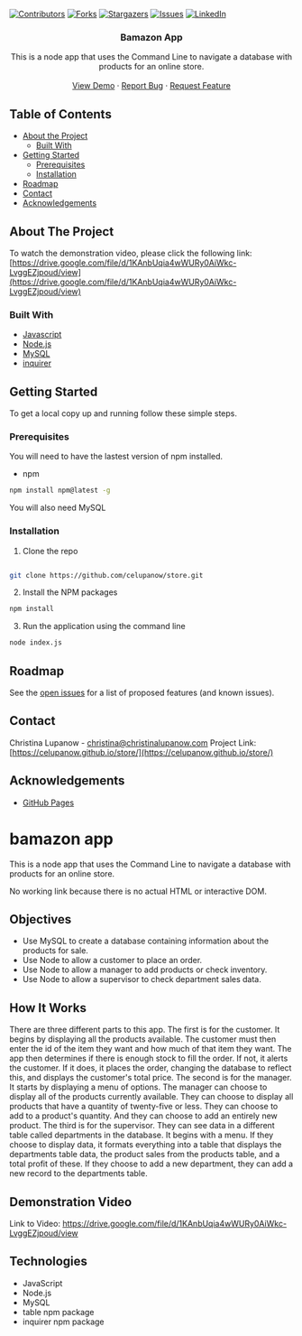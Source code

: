 <!-- PROJECT SHIELDS -->

[![Contributors][contributors-shield]][contributors-url] [![Forks][forks-shield]][forks-url] [![Stargazers][stars-shield]][stars-url] [![Issues][issues-shield]][issues-url] [![LinkedIn][linkedin-shield]][linkedin-url]

 
<h3 align="center">Bamazon App</h3>
<p align="center">
This is a node app that uses the Command Line to navigate a database with products for an online store.
<br />
<br />
<a href=" https://drive.google.com/file/d/1KAnbUqia4wWURy0AiWkc-LvggEZjpoud/view">View Demo</a>
·
<a href="https://github.com/celupanow/store/issues">Report Bug</a>
·
<a href="https://github.com/celupanow/store/issues">Request Feature</a>

</p>

</p>
<!-- TABLE OF CONTENTS -->

## Table of Contents

* [About the Project](#about-the-project)
	* [Built With](#built-with)
* [Getting Started](#getting-started)
	* [Prerequisites](#prerequisites)
	* [Installation](#installation)
* [Roadmap](#roadmap)
* [Contact](#contact)
* [Acknowledgements](#acknowledgements)

 
<!-- ABOUT THE PROJECT -->

## About The Project
To watch the demonstration video, please click the following link:
[https://drive.google.com/file/d/1KAnbUqia4wWURy0AiWkc-LvggEZjpoud/view](https://drive.google.com/file/d/1KAnbUqia4wWURy0AiWkc-LvggEZjpoud/view)

### Built With
* [Javascript](https://developer.mozilla.org/en-US/docs/Web/JavaScript)
* [Node.js](https://nodejs.org)
* [MySQL](https://www.mysql.com/)
* [inquirer](https://www.npmjs.com/package/inquirer)

<!-- GETTING STARTED -->

## Getting Started
To get a local copy up and running follow these simple steps.


### Prerequisites

You will need to have the lastest version of npm installed.
* npm
```sh
npm install npm@latest -g
```
You will also need MySQL
  
### Installation

1. Clone the repo

```sh

git clone https://github.com/celupanow/store.git

```
2. Install the NPM packages
```sh
npm install
```
3. Run the application using the command line
```sh
node index.js
```

<!-- ROADMAP -->

## Roadmap

  

See the [open issues](https://github.com/celupanow/store/issues) for a list of proposed features (and known issues).

<!-- CONTACT -->

## Contact
Christina Lupanow - christina@christinalupanow.com
Project Link: [https://celupanow.github.io/store/](https://celupanow.github.io/store/)

<!-- ACKNOWLEDGEMENTS -->

## Acknowledgements
* [GitHub Pages](https://pages.github.com)


<!-- MARKDOWN LINKS & IMAGES -->

<!-- https://www.markdownguide.org/basic-syntax/#reference-style-links -->

[contributors-shield]: https://img.shields.io/github/contributors/celupanow/store.svg?style=flat-square

[contributors-url]: https://github.com/celupanow/store/graphs/contributors

[forks-shield]: https://img.shields.io/github/forks/celupanow/store.svg?style=flat-square

[forks-url]: https://github.com/celupanow/store/network/members

[stars-shield]: https://img.shields.io/github/stars/celupanow/store.svg?style=flat-square

[stars-url]: https://github.com/celupanow/store/stargazers

[issues-shield]: https://img.shields.io/github/issues/celupanow/store.svg?style=flat-square

[issues-url]: https://github.com/celupanow/store/issues

[license-shield]: https://img.shields.io/github/license/celupanow/store.svg?style=flat-square

[license-url]: https://github.com/celupanow/store/blob/master/LICENSE.txt

[linkedin-shield]: https://img.shields.io/badge/-LinkedIn-black.svg?style=flat-square&logo=linkedin&colorB=555

[linkedin-url]: https://linkedin.com/in/celupanow

[product-screenshot]: images/screenshot.png

# bamazon app
This is a node app that uses the Command Line to navigate a database with products for an online store.

No working link because there is no actual HTML or interactive DOM.

## Objectives

 - Use MySQL to create a database containing information about the products for sale.
 - Use Node to allow a customer to place an order.
 - Use Node to allow a manager to add products or check inventory.
 - Use Node to allow a supervisor to check department sales data.
 
## How It Works
There are three different parts to this app. The first is for the customer. It begins by displaying all the products available. The customer must then enter the id of the item they want and how much of that item they want. The app then determines if there is enough stock to fill the order. If not, it alerts the customer. If it does, it places the order, changing the database to reflect this, and displays the customer's total price. The second is for the manager. It starts by displaying a menu of options. The manager can choose to display all of the products currently available. They can choose to display all products that have a quantity of twenty-five or less. They can choose to add to a product's quantity. And they can choose to add an entirely new product. The third is for the supervisor. They can see data in a different table called departments in the database. It begins with a menu. If they choose to display data, it formats everything into a table that displays the departments table data, the product sales from the products table, and a total profit of these. If they choose to add a new department, they can add a new record to the departments table.

## Demonstration Video

Link to Video: https://drive.google.com/file/d/1KAnbUqia4wWURy0AiWkc-LvggEZjpoud/view

## Technologies

 - JavaScript
 - Node.js
 - MySQL
 - table npm package
 - inquirer npm package

<!--stackedit_data:
eyJoaXN0b3J5IjpbLTE5Mjc3Mzc4NzgsMTQwOTg3OTUyOSwtMT
c4NTU5OTRdfQ==
-->
